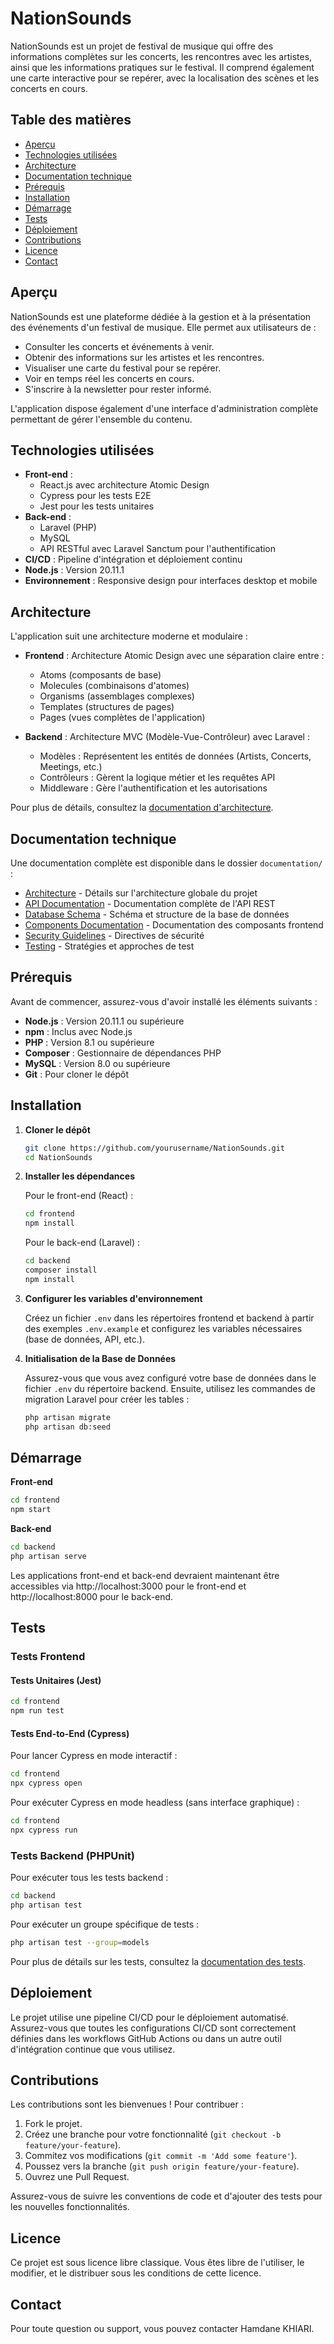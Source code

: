 # NationSounds

NationSounds est un projet de festival de musique qui offre des informations complètes sur les concerts, les rencontres avec les artistes, ainsi que les informations pratiques sur le festival. Il comprend également une carte interactive pour se repérer, avec la localisation des scènes et les concerts en cours.

## Table des matières

- [Aperçu](#aperçu)
- [Technologies utilisées](#technologies-utilisées)
- [Architecture](#architecture)
- [Documentation technique](#documentation-technique)
- [Prérequis](#prérequis)
- [Installation](#installation)
- [Démarrage](#démarrage)
- [Tests](#tests)
- [Déploiement](#déploiement)
- [Contributions](#contributions)
- [Licence](#licence)
- [Contact](#contact)

## Aperçu

NationSounds est une plateforme dédiée à la gestion et à la présentation des événements d'un festival de musique. Elle permet aux utilisateurs de :

- Consulter les concerts et événements à venir.
- Obtenir des informations sur les artistes et les rencontres.
- Visualiser une carte du festival pour se repérer.
- Voir en temps réel les concerts en cours.
- S'inscrire à la newsletter pour rester informé.

L'application dispose également d'une interface d'administration complète permettant de gérer l'ensemble du contenu.

## Technologies utilisées

- **Front-end** : 
  - React.js avec architecture Atomic Design
  - Cypress pour les tests E2E
  - Jest pour les tests unitaires
- **Back-end** : 
  - Laravel (PHP)
  - MySQL
  - API RESTful avec Laravel Sanctum pour l'authentification
- **CI/CD** : Pipeline d'intégration et déploiement continu
- **Node.js** : Version 20.11.1
- **Environnement** : Responsive design pour interfaces desktop et mobile

## Architecture

L'application suit une architecture moderne et modulaire :

- **Frontend** : Architecture Atomic Design avec une séparation claire entre :
  - Atoms (composants de base)
  - Molecules (combinaisons d'atomes)
  - Organisms (assemblages complexes)
  - Templates (structures de pages)
  - Pages (vues complètes de l'application)

- **Backend** : Architecture MVC (Modèle-Vue-Contrôleur) avec Laravel :
  - Modèles : Représentent les entités de données (Artists, Concerts, Meetings, etc.)
  - Contrôleurs : Gèrent la logique métier et les requêtes API
  - Middleware : Gère l'authentification et les autorisations

Pour plus de détails, consultez la [documentation d'architecture](./documentation/Architecture.md).

## Documentation technique

Une documentation complète est disponible dans le dossier `documentation/` :

- [Architecture](./documentation/Architecture.md) - Détails sur l'architecture globale du projet
- [API Documentation](./documentation/api-documentation.md) - Documentation complète de l'API REST
- [Database Schema](./documentation/database-schema.md) - Schéma et structure de la base de données
- [Components Documentation](./documentation/components-documentation.md) - Documentation des composants frontend
- [Security Guidelines](./documentation/security-guidelines.md) - Directives de sécurité
- [Testing](./documentation/testing.md) - Stratégies et approches de test

## Prérequis

Avant de commencer, assurez-vous d'avoir installé les éléments suivants :

- **Node.js** : Version 20.11.1 ou supérieure
- **npm** : Inclus avec Node.js
- **PHP** : Version 8.1 ou supérieure
- **Composer** : Gestionnaire de dépendances PHP
- **MySQL** : Version 8.0 ou supérieure
- **Git** : Pour cloner le dépôt

## Installation

1. **Cloner le dépôt**

   ```bash
   git clone https://github.com/yourusername/NationSounds.git
   cd NationSounds
   ```

2. **Installer les dépendances**

   Pour le front-end (React) :
   ```bash
   cd frontend
   npm install
   ```

   Pour le back-end (Laravel) :
   ```bash
   cd backend
   composer install
   npm install
   ```

3. **Configurer les variables d'environnement**

   Créez un fichier `.env` dans les répertoires frontend et backend à partir des exemples `.env.example` et configurez les variables nécessaires (base de données, API, etc.).

4. **Initialisation de la Base de Données**

   Assurez-vous que vous avez configuré votre base de données dans le fichier `.env` du répertoire backend. Ensuite, utilisez les commandes de migration Laravel pour créer les tables :

   ```bash
   php artisan migrate
   php artisan db:seed
   ```

## Démarrage

**Front-end**
```bash
cd frontend
npm start
```

**Back-end**
```bash
cd backend
php artisan serve
```

Les applications front-end et back-end devraient maintenant être accessibles via http://localhost:3000 pour le front-end et http://localhost:8000 pour le back-end.

## Tests

### Tests Frontend

#### Tests Unitaires (Jest)
```bash
cd frontend
npm run test
```

#### Tests End-to-End (Cypress)
Pour lancer Cypress en mode interactif :
```bash
cd frontend
npx cypress open
```

Pour exécuter Cypress en mode headless (sans interface graphique) :
```bash
cd frontend
npx cypress run
```

### Tests Backend (PHPUnit)

Pour exécuter tous les tests backend :
```bash
cd backend
php artisan test
```

Pour exécuter un groupe spécifique de tests :
```bash
php artisan test --group=models
```

Pour plus de détails sur les tests, consultez la [documentation des tests](./documentation/testing.md).

## Déploiement

Le projet utilise une pipeline CI/CD pour le déploiement automatisé. Assurez-vous que toutes les configurations CI/CD sont correctement définies dans les workflows GitHub Actions ou dans un autre outil d'intégration continue que vous utilisez.

## Contributions

Les contributions sont les bienvenues ! Pour contribuer :

1. Fork le projet.
2. Créez une branche pour votre fonctionnalité (`git checkout -b feature/your-feature`).
3. Commitez vos modifications (`git commit -m 'Add some feature'`).
4. Poussez vers la branche (`git push origin feature/your-feature`).
5. Ouvrez une Pull Request.

Assurez-vous de suivre les conventions de code et d'ajouter des tests pour les nouvelles fonctionnalités.

## Licence

Ce projet est sous licence libre classique. Vous êtes libre de l'utiliser, le modifier, et le distribuer sous les conditions de cette licence.

## Contact

Pour toute question ou support, vous pouvez contacter Hamdane KHIARI.